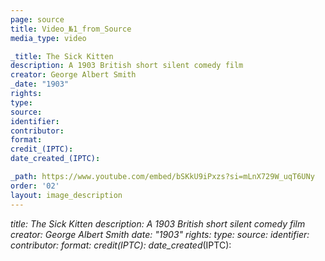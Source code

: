 ```yaml
---
page: source
title: Video_№1_from_Source
media_type: video

_title: The Sick Kitten
description: A 1903 British short silent comedy film
creator: George Albert Smith
_date: "1903"
rights: 
type: 
source:
identifier:
contributor:
format:
credit_(IPTC):
date_created_(IPTC):

_path: https://www.youtube.com/embed/bSKkU9iPxzs?si=mLnX729W_uqT6UNy
order: '02'
layout: image_description
---
```


_title: The Sick Kitten
description: A 1903 British short silent comedy film
creator: George Albert Smith
_date: "1903"
rights: 
type: 
source:
identifier:
contributor:
format:
credit_(IPTC):
date_created_(IPTC):